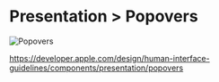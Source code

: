 # Presentation > Popovers

![Popovers](https://developer.apple.com/design/human-interface-guidelines/images/thumbnails/components/popovers-thumbnail_2x.png)

https://developer.apple.com/design/human-interface-guidelines/components/presentation/popovers
